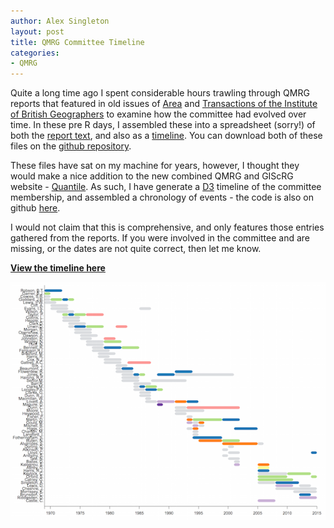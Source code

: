 ```yaml
---
author: Alex Singleton
layout: post
title: QMRG Committee Timeline
categories:
- QMRG
---
```


Quite a long time ago I spent considerable hours trawling through QMRG reports that featured in old issues of [Area](http://onlinelibrary.wiley.com/journal/10.1111/%28ISSN%291475-4762) and [Transactions of the Institute of British Geographers](http://onlinelibrary.wiley.com/journal/10.1111/%28ISSN%291475-5661) to examine how the committee had evolved over time. In these pre R days, I assembled these into a spreadsheet (sorry!) of both the [report text](https://github.com/alexsingleton/qmrg/blob/master/Excel%20Files/History_Data.xlsx?raw=true), and also as a [timeline](https://github.com/alexsingleton/qmrg/blob/master/Excel%20Files/QMRG_time_line.xlsx?raw=true). You can download both of these files on the [github repository](https://github.com/alexsingleton/qmrg).

These files have sat on my machine for years, however, I thought they would make a nice addition to the new combined QMRG and GIScRG website - [Quantile](http://quantile.info). As such, I have generate a [D3](http://d3js.org/) timeline of the committee membership, and assembled a chronology of events - the code is also on github [here](https://github.com/alexsingleton/qmrg).

I would not claim that this is comprehensive, and only features those entries gathered from the reports. If you were involved in the committee and are missing, or the dates are not quite correct, then let me know.  

[**View the timeline here**](/qmrg.html)

<a href="/qmrg.html" target="_blank">![node.js](/public/images/QMRG.png)</a> 